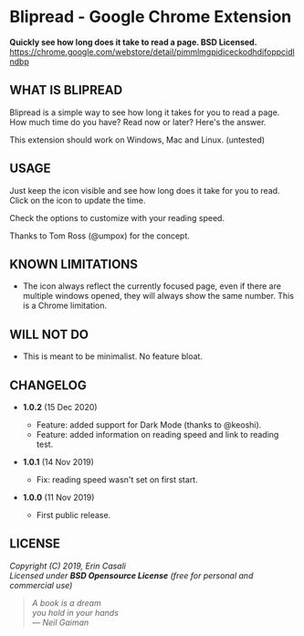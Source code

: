 Blipread - Google Chrome Extension
==================================

**Quickly see how long does it take to read a page. BSD Licensed.**  
<https://chrome.google.com/webstore/detail/pimmlmgpidiceckodhdifoppcidlndbp>  



WHAT IS BLIPREAD
----------------

Blipread is a simple way to see how long it takes for you to read a page.
How much time do you have? Read now or later? Here's the answer.

This extension should work on Windows, Mac and Linux. (untested)


USAGE
-----

Just keep the icon visible and see how long does it take for you to read.
Click on the icon to update the time.

Check the options to customize with your reading speed.

Thanks to Tom Ross (@umpox) for the concept.


KNOWN LIMITATIONS
-----------------

* The icon always reflect the currently focused page, even if there are
  multiple windows opened, they will always show the same number.
  This is a Chrome limitation.



WILL NOT DO
-----------

* This is meant to be minimalist. No feature bloat.


CHANGELOG
---------

* **1.0.2** (15 Dec 2020)
  * Feature: added support for Dark Mode (thanks to @keoshi).
  * Feature: added information on reading speed and link to reading test.

* **1.0.1** (14 Nov 2019)
  * Fix: reading speed wasn't set on first start.

* **1.0.0** (11 Nov 2019)
  * First public release.



LICENSE
-------

  _Copyright (C) 2019, Erin Casali_  
  _Licensed under **BSD Opensource License** (free for personal and commercial use)_


> _A book is a dream_  
> _you hold in your hands_  
> _— Neil Gaiman_
